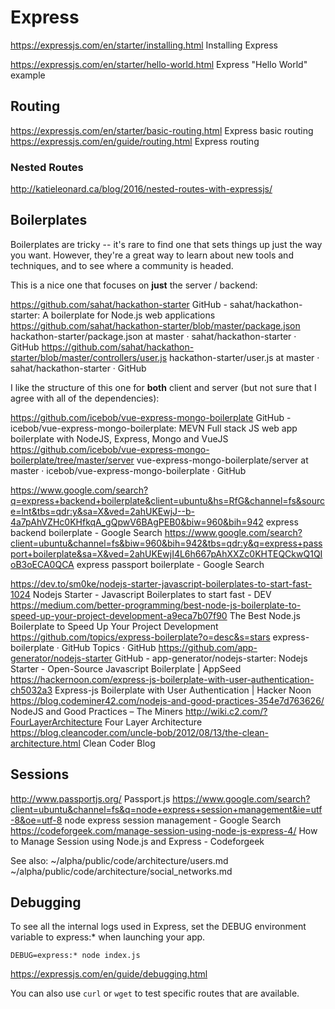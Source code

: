 # Express

https://expressjs.com/en/starter/installing.html
Installing Express

https://expressjs.com/en/starter/hello-world.html
Express "Hello World" example

## Routing

https://expressjs.com/en/starter/basic-routing.html
Express basic routing
https://expressjs.com/en/guide/routing.html
Express routing

### Nested Routes

http://katieleonard.ca/blog/2016/nested-routes-with-expressjs/


## Boilerplates

Boilerplates are tricky -- it's rare to find one that sets things up just the way you want. However, they're a great way to learn about new tools and techniques, and to see where a community is headed. 

This is a nice one that focuses on **just** the server / backend:

https://github.com/sahat/hackathon-starter
GitHub - sahat/hackathon-starter: A boilerplate for Node.js web applications
https://github.com/sahat/hackathon-starter/blob/master/package.json
hackathon-starter/package.json at master · sahat/hackathon-starter · GitHub
https://github.com/sahat/hackathon-starter/blob/master/controllers/user.js
hackathon-starter/user.js at master · sahat/hackathon-starter · GitHub

I like the structure of this one for **both** client and server (but not sure that I agree with all of the dependencies):

https://github.com/icebob/vue-express-mongo-boilerplate
GitHub - icebob/vue-express-mongo-boilerplate: MEVN Full stack JS web app boilerplate with NodeJS, Express, Mongo and VueJS
https://github.com/icebob/vue-express-mongo-boilerplate/tree/master/server
vue-express-mongo-boilerplate/server at master · icebob/vue-express-mongo-boilerplate · GitHub

https://www.google.com/search?q=express+backend+boilerplate&client=ubuntu&hs=RfG&channel=fs&source=lnt&tbs=qdr:y&sa=X&ved=2ahUKEwjJ--b-4a7pAhVZHc0KHfkqA_gQpwV6BAgPEB0&biw=960&bih=942
express backend boilerplate - Google Search
https://www.google.com/search?client=ubuntu&channel=fs&biw=960&bih=942&tbs=qdr:y&q=express+passport+boilerplate&sa=X&ved=2ahUKEwjI4L6h667pAhXXZc0KHTEQCkwQ1QIoB3oECA0QCA
express passport boilerplate - Google Search

https://dev.to/sm0ke/nodejs-starter-javascript-boilerplates-to-start-fast-1024
Nodejs Starter - Javascript Boilerplates to start fast - DEV
https://medium.com/better-programming/best-node-js-boilerplate-to-speed-up-your-project-development-a9eca7b07f90
The Best Node.js Boilerplate to Speed Up Your Project Development
https://github.com/topics/express-boilerplate?o=desc&s=stars
express-boilerplate · GitHub Topics · GitHub
https://github.com/app-generator/nodejs-starter
GitHub - app-generator/nodejs-starter: Nodejs Starter - Open-Source Javascript Boilerplate | AppSeed
https://hackernoon.com/express-js-boilerplate-with-user-authentication-ch5032a3
Express-js Boilerplate with User Authentication | Hacker Noon
https://blog.codeminer42.com/nodejs-and-good-practices-354e7d763626/
NodeJS and Good Practices – The Miners
http://wiki.c2.com/?FourLayerArchitecture
Four Layer Architecture
https://blog.cleancoder.com/uncle-bob/2012/08/13/the-clean-architecture.html
Clean Coder Blog


## Sessions

http://www.passportjs.org/
Passport.js
https://www.google.com/search?client=ubuntu&channel=fs&q=node+express+session+management&ie=utf-8&oe=utf-8
node express session management - Google Search
https://codeforgeek.com/manage-session-using-node-js-express-4/
How to Manage Session using Node.js and Express - Codeforgeek

See also:
~/alpha/public/code/architecture/users.md
~/alpha/public/code/architecture/social_networks.md


## Debugging

To see all the internal logs used in Express, set the DEBUG environment variable to express:* when launching your app.

    DEBUG=express:* node index.js

https://expressjs.com/en/guide/debugging.html

You can also use `curl` or `wget` to test specific routes that are available. 
